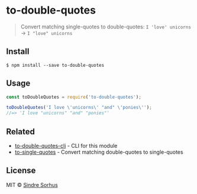 # to-double-quotes

> Convert matching single-quotes to double-quotes: `I 'love' unicorns` → `I "love" unicorns`


## Install

```
$ npm install --save to-double-quotes
```


## Usage

```js
const toDoubleQuotes = require('to-double-quotes');

toDoubleQuotes('I love \'unicorns\' "and" \'ponies\'');
//=> 'I love "unicorns" "and" "ponies"'
```


## Related

- [to-double-quotes-cli](https://github.com/sindresorhus/to-double-quotes-cli) - CLI for this module
- [to-single-quotes](https://github.com/sindresorhus/to-single-quotes) - Convert matching double-quotes to single-quotes


## License

MIT © [Sindre Sorhus](https://sindresorhus.com)
